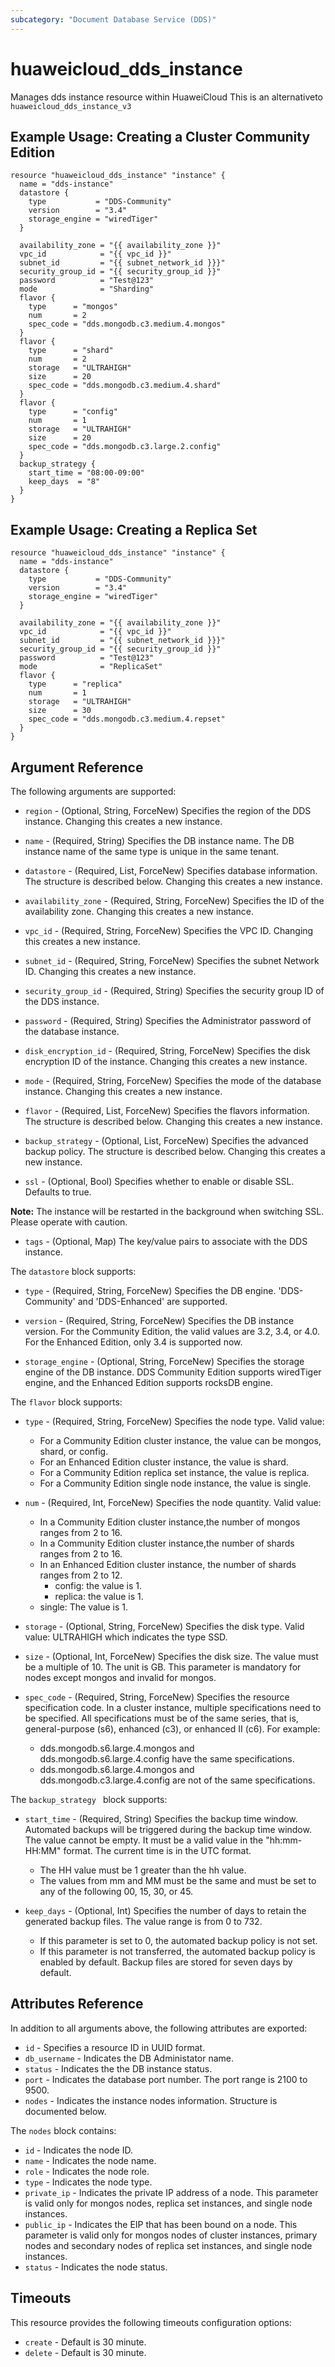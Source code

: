 ```yaml
---
subcategory: "Document Database Service (DDS)"
---
```


# huaweicloud\_dds\_instance

Manages dds instance resource within HuaweiCloud
This is an alternativeto `huaweicloud_dds_instance_v3`

## Example Usage: Creating a Cluster Community Edition

```hcl
resource "huaweicloud_dds_instance" "instance" {
  name = "dds-instance"
  datastore {
    type           = "DDS-Community"
    version        = "3.4"
    storage_engine = "wiredTiger"
  }

  availability_zone = "{{ availability_zone }}"
  vpc_id            = "{{ vpc_id }}"
  subnet_id         = "{{ subnet_network_id }}}"
  security_group_id = "{{ security_group_id }}"
  password          = "Test@123"
  mode              = "Sharding"
  flavor {
    type      = "mongos"
    num       = 2
    spec_code = "dds.mongodb.c3.medium.4.mongos"
  }
  flavor {
    type      = "shard"
    num       = 2
    storage   = "ULTRAHIGH"
    size      = 20
    spec_code = "dds.mongodb.c3.medium.4.shard"
  }
  flavor {
    type      = "config"
    num       = 1
    storage   = "ULTRAHIGH"
    size      = 20
    spec_code = "dds.mongodb.c3.large.2.config"
  }
  backup_strategy {
    start_time = "08:00-09:00"
    keep_days  = "8"
  }
}
```

## Example Usage: Creating a Replica Set
```hcl
resource "huaweicloud_dds_instance" "instance" {
  name = "dds-instance"
  datastore {
    type           = "DDS-Community"
    version        = "3.4"
    storage_engine = "wiredTiger"
  }

  availability_zone = "{{ availability_zone }}"
  vpc_id            = "{{ vpc_id }}"
  subnet_id         = "{{ subnet_network_id }}}"
  security_group_id = "{{ security_group_id }}"
  password          = "Test@123"
  mode              = "ReplicaSet"
  flavor {
    type      = "replica"
    num       = 1
    storage   = "ULTRAHIGH"
    size      = 30
    spec_code = "dds.mongodb.c3.medium.4.repset"
  }
}
```

## Argument Reference

The following arguments are supported:

* `region` - (Optional, String, ForceNew) Specifies the region of the DDS instance. Changing this creates
	a new instance.

* `name` - (Required, String) Specifies the DB instance name. The DB instance name of the same
	type is unique in the same tenant.

* `datastore` - (Required, List, ForceNew) Specifies database information. The structure is described
	below. Changing this creates a new instance.

* `availability_zone` - (Required, String, ForceNew) Specifies the ID of the availability zone. Changing
	this creates a new instance.

* `vpc_id` - (Required, String, ForceNew) Specifies the VPC ID. Changing this creates a new instance.

* `subnet_id` - (Required, String, ForceNew) Specifies the subnet Network ID. Changing this creates a new instance.

* `security_group_id` - (Required, String) Specifies the security group ID of the DDS instance.

* `password` - (Required, String) Specifies the Administrator password of the database instance.

* `disk_encryption_id` - (Required, String, ForceNew) Specifies the disk encryption ID of the instance.
	Changing this creates a new instance.

* `mode` - (Required, String, ForceNew) Specifies the mode of the database instance. Changing this creates
	a new instance.

* `flavor` - (Required, List, ForceNew) Specifies the flavors information. The structure is described below.
	Changing this creates a new instance.

* `backup_strategy` - (Optional, List, ForceNew) Specifies the advanced backup policy. The structure is
	described below. Changing this creates a new instance.

* `ssl` - (Optional, Bool) Specifies whether to enable or disable SSL. Defaults to true.

**Note:** The instance will be restarted in the background when switching SSL. Please operate with caution.

* `tags` - (Optional, Map) The key/value pairs to associate with the DDS instance.

The `datastore` block supports:

* `type` - (Required, String, ForceNew) Specifies the DB engine. 'DDS-Community' and 'DDS-Enhanced' are supported.

* `version` - (Required, String, ForceNew) Specifies the DB instance version. For the Community Edition,
  the valid values are 3.2, 3.4, or 4.0. For the Enhanced Edition, only 3.4 is supported now.

* `storage_engine` - (Optional, String, ForceNew) Specifies the storage engine of the DB instance. 
  DDS Community Edition supports wiredTiger engine, and the Enhanced Edition supports rocksDB engine.

The `flavor` block supports:

* `type` - (Required, String, ForceNew) Specifies the node type. Valid value:
  * For a Community Edition cluster instance, the value can be mongos, shard, or config.
  * For an Enhanced Edition cluster instance, the value is shard.
  * For a Community Edition replica set instance, the value is replica.
  * For a Community Edition single node instance, the value is single.

* `num` - (Required, Int, ForceNew) Specifies the node quantity. Valid value:
	* In a Community Edition cluster instance,the number of mongos ranges from 2 to 16.
  * In a Community Edition cluster instance,the number of shards ranges from 2 to 16.
  * In an Enhanced Edition cluster instance, the number of shards ranges from 2 to 12.
	* config: the value is 1.
	* replica: the value is 1.
  * single: The value is 1.

* `storage` - (Optional, String, ForceNew) Specifies the disk type. Valid value: ULTRAHIGH which indicates the type SSD.

* `size` - (Optional, Int, ForceNew) Specifies the disk size. The value must be a multiple of 10. The unit is GB.
  This parameter is mandatory for nodes except mongos and invalid for mongos.

* `spec_code` - (Required, String, ForceNew) Specifies the resource specification code. In a cluster instance,
  multiple specifications need to be specified. All specifications must be of the same series,
  that is, general-purpose (s6), enhanced (c3), or enhanced II (c6). For example:
  * dds.mongodb.s6.large.4.mongos and dds.mongodb.s6.large.4.config have the same specifications.
  * dds.mongodb.s6.large.4.mongos and dds.mongodb.c3.large.4.config are not of the same specifications.

The `backup_strategy ` block supports:

* `start_time` - (Required, String) Specifies the backup time window. Automated backups will be triggered
	during the backup time window. The value cannot be empty. It must be a valid value in the
	"hh:mm-HH:MM" format. The current time is in the UTC format.
	* The HH value must be 1 greater than the hh value.
	* The values from mm and MM must be the same and must be set to any of the following 00, 15, 30, or 45.

* `keep_days` - (Optional, Int) Specifies the number of days to retain the generated backup files. The
	value range is from 0 to 732.
	* If this parameter is set to 0, the automated backup policy is not set.
	* If this parameter is not transferred, the automated backup policy is enabled by default.
    Backup files are stored for seven days by default.

## Attributes Reference

In addition to all arguments above, the following attributes are exported:

* `id` - Specifies a resource ID in UUID format.
* `db_username` - Indicates the DB Administator name.
* `status` - Indicates the the DB instance status.
* `port` - Indicates the database port number. The port range is 2100 to 9500.
* `nodes` - Indicates the instance nodes information. Structure is documented below.

The `nodes` block contains:

  - `id` - Indicates the node ID.
  - `name` - Indicates the node name.
  - `role` - Indicates the node role.
  - `type` - Indicates the node type.
  - `private_ip` - Indicates the private IP address of a node. This parameter is valid only for
     mongos nodes, replica set instances, and single node instances.
  - `public_ip` - Indicates the EIP that has been bound on a node. This parameter is valid only for
     mongos nodes of cluster instances, primary nodes and secondary nodes of replica set instances,
     and single node instances.
  - `status` - Indicates the node status.

## Timeouts
This resource provides the following timeouts configuration options:
- `create` - Default is 30 minute.
- `delete` - Default is 30 minute.

